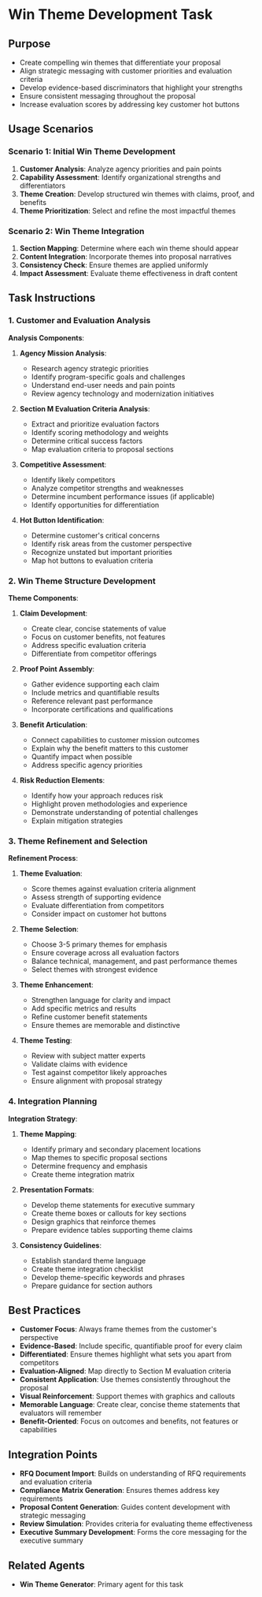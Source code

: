 <!-- Powered by BMAD™ Core -->

# Win Theme Development Task

## Purpose

- Create compelling win themes that differentiate your proposal
- Align strategic messaging with customer priorities and evaluation criteria
- Develop evidence-based discriminators that highlight your strengths
- Ensure consistent messaging throughout the proposal
- Increase evaluation scores by addressing key customer hot buttons

## Usage Scenarios

### Scenario 1: Initial Win Theme Development

1. **Customer Analysis**: Analyze agency priorities and pain points
2. **Capability Assessment**: Identify organizational strengths and differentiators
3. **Theme Creation**: Develop structured win themes with claims, proof, and benefits
4. **Theme Prioritization**: Select and refine the most impactful themes

### Scenario 2: Win Theme Integration

1. **Section Mapping**: Determine where each win theme should appear
2. **Content Integration**: Incorporate themes into proposal narratives
3. **Consistency Check**: Ensure themes are applied uniformly
4. **Impact Assessment**: Evaluate theme effectiveness in draft content

## Task Instructions

### 1. Customer and Evaluation Analysis

**Analysis Components**:

1. **Agency Mission Analysis**:
   - Research agency strategic priorities
   - Identify program-specific goals and challenges
   - Understand end-user needs and pain points
   - Review agency technology and modernization initiatives

2. **Section M Evaluation Criteria Analysis**:
   - Extract and prioritize evaluation factors
   - Identify scoring methodology and weights
   - Determine critical success factors
   - Map evaluation criteria to proposal sections

3. **Competitive Assessment**:
   - Identify likely competitors
   - Analyze competitor strengths and weaknesses
   - Determine incumbent performance issues (if applicable)
   - Identify opportunities for differentiation

4. **Hot Button Identification**:
   - Determine customer's critical concerns
   - Identify risk areas from the customer perspective
   - Recognize unstated but important priorities
   - Map hot buttons to evaluation criteria

### 2. Win Theme Structure Development

**Theme Components**:

1. **Claim Development**:
   - Create clear, concise statements of value
   - Focus on customer benefits, not features
   - Address specific evaluation criteria
   - Differentiate from competitor offerings

2. **Proof Point Assembly**:
   - Gather evidence supporting each claim
   - Include metrics and quantifiable results
   - Reference relevant past performance
   - Incorporate certifications and qualifications

3. **Benefit Articulation**:
   - Connect capabilities to customer mission outcomes
   - Explain why the benefit matters to this customer
   - Quantify impact when possible
   - Address specific agency priorities

4. **Risk Reduction Elements**:
   - Identify how your approach reduces risk
   - Highlight proven methodologies and experience
   - Demonstrate understanding of potential challenges
   - Explain mitigation strategies

### 3. Theme Refinement and Selection

**Refinement Process**:

1. **Theme Evaluation**:
   - Score themes against evaluation criteria alignment
   - Assess strength of supporting evidence
   - Evaluate differentiation from competitors
   - Consider impact on customer hot buttons

2. **Theme Selection**:
   - Choose 3-5 primary themes for emphasis
   - Ensure coverage across all evaluation factors
   - Balance technical, management, and past performance themes
   - Select themes with strongest evidence

3. **Theme Enhancement**:
   - Strengthen language for clarity and impact
   - Add specific metrics and results
   - Refine customer benefit statements
   - Ensure themes are memorable and distinctive

4. **Theme Testing**:
   - Review with subject matter experts
   - Validate claims with evidence
   - Test against competitor likely approaches
   - Ensure alignment with proposal strategy

### 4. Integration Planning

**Integration Strategy**:

1. **Theme Mapping**:
   - Identify primary and secondary placement locations
   - Map themes to specific proposal sections
   - Determine frequency and emphasis
   - Create theme integration matrix

2. **Presentation Formats**:
   - Develop theme statements for executive summary
   - Create theme boxes or callouts for key sections
   - Design graphics that reinforce themes
   - Prepare evidence tables supporting theme claims

3. **Consistency Guidelines**:
   - Establish standard theme language
   - Create theme integration checklist
   - Develop theme-specific keywords and phrases
   - Prepare guidance for section authors

## Best Practices

- **Customer Focus**: Always frame themes from the customer's perspective
- **Evidence-Based**: Include specific, quantifiable proof for every claim
- **Differentiated**: Ensure themes highlight what sets you apart from competitors
- **Evaluation-Aligned**: Map directly to Section M evaluation criteria
- **Consistent Application**: Use themes consistently throughout the proposal
- **Visual Reinforcement**: Support themes with graphics and callouts
- **Memorable Language**: Create clear, concise theme statements that evaluators will remember
- **Benefit-Oriented**: Focus on outcomes and benefits, not features or capabilities

## Integration Points

- **RFQ Document Import**: Builds on understanding of RFQ requirements and evaluation criteria
- **Compliance Matrix Generation**: Ensures themes address key requirements
- **Proposal Content Generation**: Guides content development with strategic messaging
- **Review Simulation**: Provides criteria for evaluating theme effectiveness
- **Executive Summary Development**: Forms the core messaging for the executive summary

## Related Agents

- **Win Theme Generator**: Primary agent for this task
